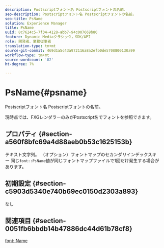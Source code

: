 ```yaml
---
description: Postscriptフォント名 Postscriptフォントの名前。
seo-description: Postscriptフォント名 Postscriptフォントの名前。
seo-title: PsName
solution: Experience Manager
title: PsName
uuid: 8c7624c5-7f34-4128-abb7-94c007669b80
feature: Dynamic Mediaクラシック，SDK/API
role: 開発者、業務従事者
translation-type: tm+mt
source-git-commit: 469d1a5c43a972116a8a2efb0de5708800130a99
workflow-type: tm+mt
source-wordcount: '82'
ht-degree: 7%

---
```



# PsName{#psname}

Postscriptフォント名 Postscriptフォントの名前。

現時点では、FXGレンダラーのみがPostscript名でフォントを参照できます。

## プロパティ {#section-a560f8bfc69a4d88aeb0b53c1625153b}

テキスト文字列。 （オプション）フォントマップのセカンダリインデックスキー 同じ`font::PsName`値が同じフォントマップファイルで1回だけ発生する場合があります。

## 初期設定 {#section-c5903d5340e740b69ec0150d2303a893}

なし

## 関連項目 {#section-0051fb6bbdb14b47886dc44d61b78cf8}

[font::Name](/help/aem-is-ir-api/is-api/image-catalog/image-serving-api-ref/c-image-catalog-reference/c-font-map-reference/r-name-font.md)
